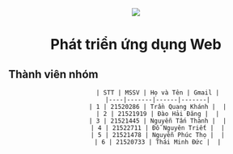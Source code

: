 <p align="center">
  <img src="https://www.uit.edu.vn/sites/vi/files/banner_uit.png">
</p>

<h1 align="center">Phát triển ứng dụng Web</h1>

## Thành viên nhóm
<span align="center">
  
                | STT | MSSV | Họ và Tên | Gmail |
                |----|-------|------|-------|
                | 1 | 21520286 | Trần Quang Khánh |  |
                | 2 | 21521919 | Đào Hải Đăng |  |
                | 3 | 21521445 | Nguyễn Tấn Thành |  |
                | 4 | 21522711 | Đỗ Nguyên Triết |  |
                | 5 | 21521478 | Nguyễn Phúc Thọ |  |
                | 6 | 21520733 | Thái Minh Đức |  |

</span>


